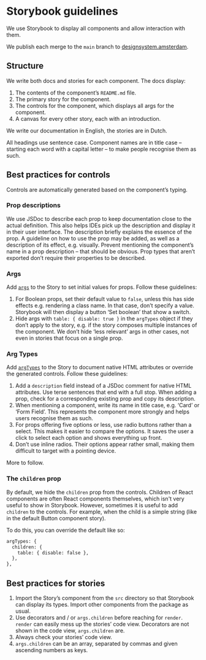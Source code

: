 <!-- @license CC0-1.0 -->

# Storybook guidelines

We use Storybook to display all components and allow interaction with them.

We publish each merge to the `main` branch to [designsystem.amsterdam](https://designsystem.amsterdam/).

## Structure

We write both docs and stories for each component.
The docs display:

1. The contents of the component’s `README.md` file.
2. The primary story for the component.
3. The controls for the component, which displays all args for the component.
4. A canvas for every other story, each with an introduction.

We write our documentation in English, the stories are in Dutch.

All headings use sentence case.
Component names are in title case – starting each word with a capital letter – to make people recognise them as such.

## Best practices for controls

Controls are automatically generated based on the component’s typing.

### Prop descriptions

We use JSDoc to describe each prop to keep documentation close to the actual definition.
This also helps IDEs pick up the description and display it in their user interface.
The description briefly explains the essence of the prop.
A guideline on how to use the prop may be added, as well as a description of its effect, e.g. visually.
Prevent mentioning the component’s name in a prop description – that should be obvious.
Prop types that aren’t exported don’t require their properties to be described.

### Args

Add [`args`](https://storybook.js.org/docs/react/writing-stories/args) to the Story to set initial values for props.
Follow these guidelines:

1. For Boolean props, set their default value to `false`,
   unless this has side effects e.g. rendering a class name.
   In that case, don’t specify a value.
   Storybook will then display a button ‘Set boolean’ that show a switch.
2. Hide args with `table: { disable: true }` in the `argTypes` object if they don’t apply to the story,
   e.g. if the story composes multiple instances of the component.
   We don’t hide ‘less relevant’ args in other cases, not even in stories that focus on a single prop.

### Arg Types

Add [`argTypes`](https://storybook.js.org/docs/api/arg-types) to the Story to document native HTML attributes or override the generated controls.
Follow these guidelines:

1. Add a `description` field instead of a JSDoc comment for native HTML attributes.
   Use terse sentences that end with a full stop.
   When adding a prop, check for a corresponding existing prop and copy its description.
2. When mentioning a component, write its name in title case, e.g. ‘Card’ or ‘Form Field’.
   This represents the component more strongly and helps users recognise them as such.
3. For props offering five options or less, use radio buttons rather than a select.
   This makes it easier to compare the options.
   It saves the user a click to select each option and shows everything up front.
4. Don’t use inline radios.
   Their options appear rather small, making them difficult to target with a pointing device.

More to follow.

### The `children` prop

By default, we hide the `children` prop from the controls.
Children of React components are often React components themselves, which isn't very useful to show in Storybook.
However, sometimes it is useful to add `children` to the controls.
For example, when the child is a simple string (like in the default Button component story).

To do this, you can override the default like so:

```txt
argTypes: {
  children: {
    table: { disable: false },
  },
},
```

## Best practices for stories

1. Import the Story’s component from the `src` directory so that Storybook can display its types.
   Import other components from the package as usual.
2. Use decorators and / or `args.children` before reaching for `render`. `render` can easily mess up the stories’ code view.
   Decorators are not shown in the code view, `args.children` are.
3. Always check your stories’ code view.
4. `args.children` can be an array, separated by commas and given ascending numbers as keys.
